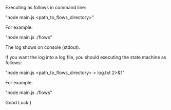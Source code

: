 Executing as follows in command line:

"node main.js <path_to_flows_directory>"

For example:

"node main.js ./flows"

The log shows on console (stdout).

If you want the log into a log file, you should executing the state machine as follows:

"node main.js <path_to_flows_directory> > log.txt 2>&1"

For example:

"node main.js ./flows"

Good Luck:)
